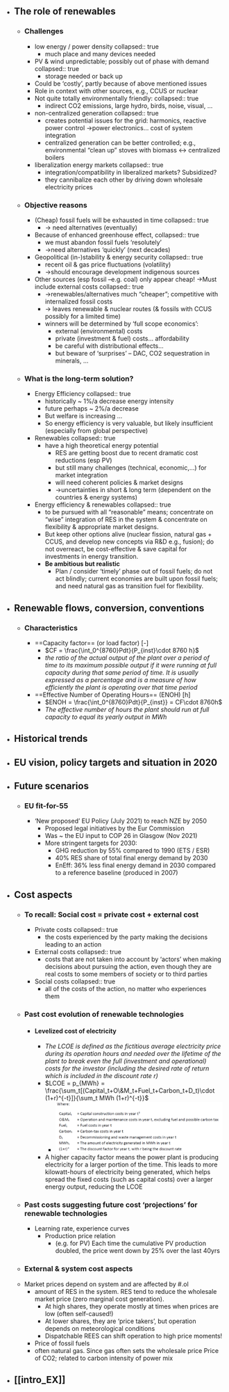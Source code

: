 - ## The role of renewables
	- ### Challenges
		- low energy / power density
		  collapsed:: true
			- much place and many devices needed
		- PV & wind unpredictable; possibly out of phase with demand
		  collapsed:: true
			- storage needed or back up
		- Could be ‘costly’, partly because of above mentioned issues
		- Role in context with other sources, e.g., CCUS or nuclear
		- Not quite totally environmentally friendly:
		  collapsed:: true
			- indirect CO2 emissions, large hydro, birds, noise, visual, ...
		- non-centralized generation
		  collapsed:: true
			- creates potential issues for the grid: harmonics, reactive power control ->power electronics... cost of system integration
			- centralized generation can be better controlled; e.g., environmental “clean up”
			  stoves with biomass ↔ centralized boilers
		- liberalization energy markets
		  collapsed:: true
			- integration/compatibility in liberalized markets? Subsidized?
			- they cannibalize each other by driving down wholesale electricity prices
	- ### Objective reasons
		- (Cheap) fossil fuels will be exhausted in time
		  collapsed:: true
			- -> need alternatives (eventually)
		- Because of enhanced greenhouse effect,
		  collapsed:: true
			- we must abandon fossil fuels ‘resolutely’
			- ->need alternatives ‘quickly’ (next decades)
		- Geopolitical (in-)stability & energy security
		  collapsed:: true
			- recent oil & gas price fluctuations (volatility)
			- ->should encourage development indigenous sources
		- Other sources (esp fossil –e.g. coal) only appear cheap! ->Must include external costs
		  collapsed:: true
			- ->renewables/alternatives much “cheaper”; competitive with internalized fossil costs
			- -> leaves renewable & nuclear routes (& fossils with CCUS possibly for a limited time)
			- winners will be determined by ‘full scope economics’:
				- external (environmental) costs
				- private (investment & fuel) costs... affordability
				- be careful with distributional effects...
				- but beware of ‘surprises’ – DAC, CO2 sequestration in minerals, ...
	- ### What is the long-term solution?
		- Energy Efficiency
		  collapsed:: true
			- historically ~ 1%/a decrease energy intensity
			- future perhaps ~ 2%/a decrease
			- But welfare is increasing ...
			- So energy efficiency is very valuable, but likely insufficient (especially from global perspective)
		- Renewables
		  collapsed:: true
			- have a high theoretical energy potential
				- RES are getting boost due to recent dramatic cost reductions (esp PV)
				- but still many challenges (technical, economic,...) for market integration
				- will need coherent policies & market designs
				- ->uncertainties in short & long term (dependent on the countries & energy systems)
		- Energy efficiency & renewables
		  collapsed:: true
			- to be pursued with all “reasonable” means; concentrate on “wise” integration of RES in the system & concentrate on flexibility & appropriate market designs.
			- But keep other options alive (nuclear fission, natural gas + CCUS, and develop new concepts via R&D e.g., fusion); do not overreact, be cost-effective & save capital for investments in energy transition.
			- **Be ambitious but realistic**
				- Plan / consider ‘timely’ phase out of fossil fuels; do not act blindly; current economies are built upon fossil fuels; and need natural gas as transition fuel for flexibility.
- ## Renewable flows, conversion, conventions
	- ### Characteristics
		- ==Capacity factor== (or load factor) [-]
			- $CF = \frac{\int_0^{8760}Pdt}{P_{inst}\cdot 8760 h}$
			- *the ratio of the actual output of the plant over a period of time to its maximum possible output if it were running at full capacity during that same period of time. It is usually expressed as a percentage and is a measure of how efficiently the plant is operating over that time period*
		- ==Effective Number of Operating Hours== (ENOH) [h]
			- $ENOH = \frac{\int_0^{8760}Pdt}{P_{inst}} = CF\cdot 8760h$
			- *The effective number of hours the plant should run at full capacity to equal its yearly output in MWh*
- ## Historical trends
- ## EU vision, policy targets and situation in 2020
- ## Future scenarios
	- ### EU fit-for-55
		- ‘New proposed’ EU Policy (July 2021) to reach NZE by 2050
			- Proposed legal initiatives by the Eur Commission
			- Was ~ the EU input to COP 26 in Glasgow (Nov 2021)
			- More stringent targets for 2030:
				- GHG reduction by 55% compared to 1990 (ETS / ESR)
				- 40% RES share of total final energy demand by 2030
				- EnEff: 36% less final energy demand in 2030 compared to a reference baseline (produced in 2007)
- ## Cost aspects
	- ### To recall: Social cost = private cost + external cost
		- Private costs
		  collapsed:: true
			- the costs experienced by the party making the decisions leading to an action
		- External costs
		  collapsed:: true
			- costs that are not taken into account by ‘actors’ when making decisions about pursuing the action, even though they are real costs to some members of society or to third parties
		- Social costs
		  collapsed:: true
			- all of the costs of the action, no matter who experiences them
	- ### Past cost evolution of renewable technologies
		- #### Levelized cost of electricity
			- *The LCOE is defined as the fictitious average electricity price during its operation hours and needed over the lifetime of the plant to break even the full (investment and operational) costs for the investor (including the desired rate of return which is included in the discount rate r)*
			- $LCOE = p_{MWh} = \frac{\sum_t[(Capital_t+O\&M_t+Fuel_t+Carbon_t+D_t)\cdot (1+r)^{-t}]}{\sum_t MWh (1+r)^{-t}}$
				- ![image.png](../assets/image_1685043324920_0.png)
			- A higher capacity factor means the power plant is producing electricity for a larger portion of the time. This leads to more kilowatt-hours of electricity being generated, which helps spread the fixed costs (such as capital costs) over a larger energy output, reducing the LCOE
	- ### Past costs suggesting future cost ‘projections’ for renewable technologies
		- Learning rate, experience curves
			- Production price relation
				- (e.g. for PV) Each time the cumulative PV production doubled, the price went down by 25% over the last 40yrs
	- ### External & system cost aspects
	- Market prices depend on system and are affected by #.ol
		- amount of RES in the system. RES tend to reduce the wholesale market price (zero marginal cost generation).
			- At high shares, they operate mostly at times when prices are low (often self-caused!)
			- At lower shares, they are ‘price takers’, but operation depends on meteorological conditions
			- Dispatchable REES can shift operation to high price moments!
		- Price of fossil fuels
		- often natural gas. Since gas often sets the wholesale price Price of CO2; related to carbon intensity of power mix
- ## [[intro_EX]]